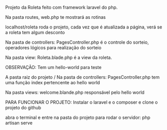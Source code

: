 Projeto da Roleta feito com framework laravel do php.

Na pasta routes,
web.php te mostrará as rotinas

localhost/roleta roda o projeto, cada vez que é atualizada a página, verá se a roleta tem algum desconto

Na pasta de controllers:
PagesController.php é o controle do sorteio, operadores lógicos para realização do sorteio

Na pasta view:
Roleta.blade.php é a view da roleta. 

OBSERVAÇÃO:
Tem um hello-world para teste

A pasta raiz do projeto /
Na pasta de controllers:
PagesController.php tem uma função index pertencente ao hello world

Na pasta views: 
welcome.blande.php responsável pelo hello world

PARA FUNCIONAR O PROJETO:
Instalar o laravel e o composer e
clone o projeto do github

abra o terminal e entre na pasta do projeto para rodar o servidor: 
php artisan serve
